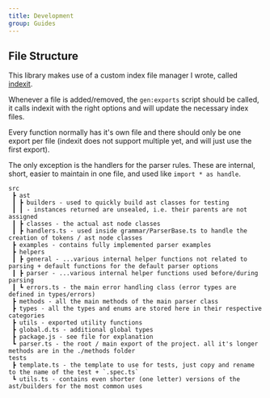 ```yaml
---
title: Development
group: Guides
---
```

## File Structure

This library makes use of a custom index file manager I wrote, called [indexit](https://github.com/alanscodelog/indexit).

Whenever a file is added/removed, the `gen:exports` script should be called, it calls indexit with the right options and will update the necessary index files.

Every function normally has it's own file and there should only be one export per file (indexit does not support multiple yet, and will just use the first export).

The only exception is the handlers for the parser rules. These are internal, short, easier to maintain in one file, and used like `import * as handle`.

```text
src
 ┣ ast
 ┃ ┣ builders - used to quickly build ast classes for testing
 ┃ ┃ - instances returned are unsealed, i.e. their parents are not assigned
 ┃ ┣ classes - the actual ast node classes
 ┃ ┣ handlers.ts - used inside grammar/ParserBase.ts to handle the creation of tokens / ast node classes
 ┣ examples - contains fully implemented parser examples
 ┣ helpers
 ┃ ┣ general - ...various internal helper functions not related to parsing + default functions for the default parser options
 ┃ ┣ parser - ...various internal helper functions used before/during parsing
 ┃ ┗ errors.ts - the main error handling class (error types are defined in types/errors)
 ┣ methods - all the main methods of the main parser class
 ┣ types - all the types and enums are stored here in their respective categories
 ┣ utils - exported utility functions
 ┣ global.d.ts - additional global types
 ┣ package.js - see file for explanation
 ┗ parser.ts - the root / main export of the project. all it's longer methods are in the ./methods folder
tests
 ┣ template.ts - the template to use for tests, just copy and rename to the name of the test + `.spec.ts`
 ┗ utils.ts - contains even shorter (one letter) versions of the ast/builders for the most common uses
```

